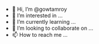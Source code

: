 - 👋 Hi, I’m @gowtamroy
- 👀 I’m interested in ...
- 🌱 I’m currently learning ...
- 💞️ I’m looking to collaborate on ...
- 📫 How to reach me ...

<!---
gowtamroy/gowtamroy is a ✨ special ✨ repository because its `README.md` (this file) appears on your GitHub profile.
You can click the Preview link to take a look at your changes.
--->
